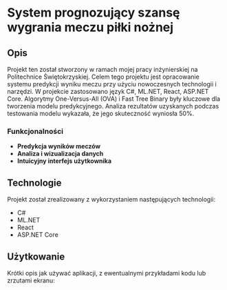 # System prognozujący szansę wygrania meczu piłki nożnej

## Opis

Projekt ten został stworzony w ramach mojej pracy inżynierskiej na Politechnice Świętokrzyskiej. Celem tego projektu jest opracowanie systemu predykcji wyniku meczu przy użyciu nowoczesnych technologii i narzędzi. W projekcie zastosowano język C#, ML.NET, React, ASP.NET Core. Algorytmy One-Versus-All (OVA) i Fast Tree Binary były kluczowe dla tworzenia modelu predykcyjnego. Analiza rezultatów uzyskanych podczas testowania modelu wykazała, że jego skuteczność wyniosła 50%. 

### Funkcjonalności

- **Predykcja wyników meczów**
- **Analiza i wizualizacja danych**
- **Intuicyjny interfejs użytkownika**

## Technologie

Projekt został zrealizowany z wykorzystaniem następujących technologii:
- C#
- ML.NET
- React
- ASP.NET Core

## Użytkowanie

Krótki opis jak używać aplikacji, z ewentualnymi przykładami kodu lub zrzutami ekranu:
